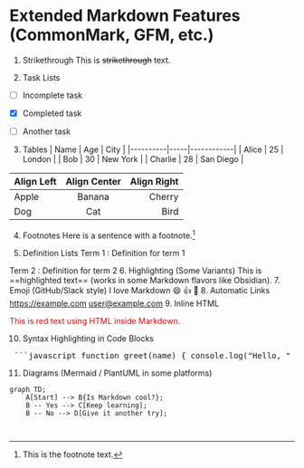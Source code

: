 # Extended Markdown Features (CommonMark, GFM, etc.)

1. Strikethrough
This is ~~strikethrough~~ text.


2. Task Lists
- [ ] Incomplete task
- [x] Completed task
- [ ] Another task


3. Tables
| Name     | Age | City       |
|----------|-----|------------|
| Alice    | 25  | London     |
| Bob      | 30  | New York   |
| Charlie  | 28  | San Diego  |

| Align Left | Align Center | Align Right |
|:-----------|:------------:|------------:|
| Apple      | Banana       | Cherry      |
| Dog        | Cat          | Bird        |

4. Footnotes
Here is a sentence with a footnote.[^1]

[^1]: This is the footnote text.
5. Definition Lists
Term 1
: Definition for term 1

Term 2
: Definition for term 2
6. Highlighting (Some Variants)
This is ==highlighted text== (works in some Markdown flavors like Obsidian).
7. Emoji (GitHub/Slack style)
I love Markdown :smile: :+1: :rocket:
8. Automatic Links
<https://example.com>
<user@example.com>
9. Inline HTML
<p style="color:red;">This is red text using HTML inside Markdown.</p>

10. Syntax Highlighting in Code Blocks
<pre> ```javascript function greet(name) { console.log("Hello, " + name); } ``` </pre>

11. Diagrams (Mermaid / PlantUML in some platforms)
```mermaid
graph TD;
    A[Start] --> B{Is Markdown cool?};
    B -- Yes --> C[Keep learning];
    B -- No --> D[Give it another try];


